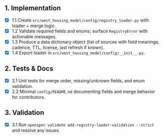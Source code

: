 ## 1. Implementation

- [x] 1.1 Create `src/west_housing_model/config/registry_loader.py` with loader + merge logic.
- [x] 1.2 Validate required fields and enums; surface `RegistryError` with actionable messages.
- [x] 1.3 Produce a data dictionary object (list of sources with field meanings, cadence, TTL, license, last refresh if known).
- [x] 1.4 Export loader in `src/west_housing_model/config/__init__.py`.

## 2. Tests & Docs

- [x] 2.1 Unit tests for merge order, missing/unknown fields, and enum validation.
- [x] 2.2 Minimal `config/README.md` documenting fields and merge behavior for contributors.

## 3. Validation

- [x] 3.1 Run `openspec validate add-registry-loader-validation --strict` and resolve any issues.
